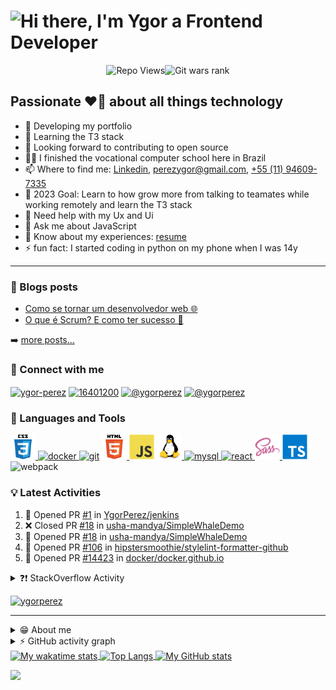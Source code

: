 # ![Hi there, I'm Ygor a Frontend Developer](https://user-images.githubusercontent.com/54226652/162601567-10314336-24aa-4628-91f0-92fe78950a1f.png)

<p align="center"> <img src="https://komarev.com/ghpvc/?username=ygorperez&label=Profile%20views&color=dc143c&style=flat-square" alt="Repo Views" /><img src="https://gitwar.herokuapp.com/badge?username=ygorperez&color=dc143c&style=flat-square" alt="Git wars rank"> </p>

## Passionate ❤️‍🔥 about all things technology

- 🔨 Developing my portfolio
- 🌱 Learning the T3 stack
- 👯 Looking forward to contributing to open source
- 👨‍🎓 I finished the vocational computer school here in Brazil
- 📫 Where to find me: [Linkedin](https://www.linkedin.com/in/ygor-perez-de-oliveira/), [perezygor@gmail.com](mailto:perezygor@gmail.com?subject=GitHub%20Profile&body=Hey%20Ygor%2C%20I%20saw%20your%20profile%20on%20GitHub%20and%20wanted%20to%20talk%20about...), [+55 (11) 94609-7335](https://wa.me/5511946097335?text=Hi%20Ygor!%20I%20saw%20your%20resume%20and%20would%20like%20to%20talk%20about...) 
- 🎯 2023 Goal: Learn to how grow more from talking to teamates while working remotely and learn the T3 stack 
- 🤔 Need help with my Ux and Ui
- 💬 Ask me about JavaScript
- 📄 Know about my experiences: [resume](https://ygor-perez-resume.super.site)
- ⚡ fun fact: I started coding in python on my phone when I was 14y
  
---

### :book: Blogs posts
<!-- BLOG-POST-LIST:START -->
- [Como se tornar um desenvolvedor web 🌐](https://dev.to/ygorperez/como-se-tornar-um-desenvolvedor-web-3bj2)
- [O que é Scrum? E como ter sucesso 🚀](https://dev.to/ygorperez/o-que-e-scrum-e-como-fazer-5hjf)
<!-- BLOG-POST-LIST:END -->
➡️ [more posts...](https://ygorperez.hashnode.dev/)

<h3 align="left">🔗 Connect with me</h3>
<p align="left">
<a href="https://linkedin.com/in/ygor-perez" target="blank"><img align="center" src="https://raw.githubusercontent.com/rahuldkjain/github-profile-readme-generator/master/src/images/icons/Social/linked-in-alt.svg" alt="ygor-perez" height="30" width="40" /></a>
<a href="https://stackoverflow.com/users/16401200" target="blank"><img align="center" src="https://raw.githubusercontent.com/rahuldkjain/github-profile-readme-generator/master/src/images/icons/Social/stack-overflow.svg" alt="16401200" height="30" width="40" /></a>
<a href="https://hashnode.com/@ygorperez" target="blank"><img align="center" src="https://user-images.githubusercontent.com/54226652/162601303-257adb3f-68c7-4092-9367-9a7923f2eeff.png" alt="@ygorperez" height="30" width="40" /></a>
<a href="https://medium.com/@ygorperez" target="blank"><img align="center" src="https://raw.githubusercontent.com/rahuldkjain/github-profile-readme-generator/master/src/images/icons/Social/medium.svg" alt="@ygorperez" height="30" width="30" /></a>
</p>

### 🚀 Languages and Tools

<p align="left">  
  <a href="https://www.w3schools.com/css/" target="_blank" rel="noreferrer"> <img src="https://raw.githubusercontent.com/devicons/devicon/master/icons/css3/css3-original-wordmark.svg" alt="css3" width="40" height="40"/> </a>
  <a href="https://www.docker.com/" target="_blank" rel="noreferrer"> <img src="https://cdn-icons-png.flaticon.com/512/919/919853.png" alt="docker" width="40" height="40"/> </a> 
  <a href="https://git-scm.com/" target="_blank" rel="noreferrer"> <img src="https://www.vectorlogo.zone/logos/git-scm/git-scm-icon.svg" alt="git" width="40" height="40"/></a> 
  <a href="https://www.w3.org/html/" target="_blank" rel="noreferrer"> <img src="https://raw.githubusercontent.com/devicons/devicon/master/icons/html5/html5-original-wordmark.svg" alt="html5" width="40" height="40"/> </a> 
  <a href="https://developer.mozilla.org/en-US/docs/Web/JavaScript" target="_blank" rel="noreferrer"> <img src="https://raw.githubusercontent.com/devicons/devicon/master/icons/javascript/javascript-original.svg" alt="javascript" width="40" height="40"/></a> 
  <a href="https://www.linux.org/" target="_blank" rel="noreferrer"> <img src="https://raw.githubusercontent.com/devicons/devicon/master/icons/linux/linux-original.svg" alt="linux" width="40" height="40"/> </a> <a href="https://www.mysql.com/" target="_blank" rel="noreferrer"> <img src="https://cdn.jsdelivr.net/gh/devicons/devicon/icons/mysql/mysql-original.svg" alt="mysql" height="40"/> </a> 
  <a href="https://reactjs.org/" target="_blank" rel="noreferrer"> <img src="https://cdn.jsdelivr.net/gh/devicons/devicon/icons/react/react-original.svg" alt="react" width="40" height="40"/> </a>
  <a href="https://sass-lang.com" target="_blank" rel="noreferrer"> <img src="https://raw.githubusercontent.com/devicons/devicon/master/icons/sass/sass-original.svg" alt="sass" width="40" height="40"/> </a> <a href="https://www.typescriptlang.org/" target="_blank" rel="noreferrer"> <img src="https://raw.githubusercontent.com/devicons/devicon/master/icons/typescript/typescript-original.svg" alt="typescript" width="40" height="40"/> </a
  <a href="https://www.php.net/" target="_blank" rel="noreferrer"> <img src="https://encrypted-tbn0.gstatic.com/images?q=tbn:ANd9GcTbRIoAvOZWjIHhwLg_SLiTdgFLWflWt0l3fA&usqp=CAU" alt="webpack" width="40" height="40"/> </a> 
</p>

### 💡 Latest Activities 

<!--START_SECTION:activity-->
1. 💪 Opened PR [#1](https://github.com/YgorPerez/jenkins/pull/1) in [YgorPerez/jenkins](https://github.com/YgorPerez/jenkins)
2. ❌ Closed PR [#18](https://github.com/usha-mandya/SimpleWhaleDemo/pull/18) in [usha-mandya/SimpleWhaleDemo](https://github.com/usha-mandya/SimpleWhaleDemo)
3. 💪 Opened PR [#18](https://github.com/usha-mandya/SimpleWhaleDemo/pull/18) in [usha-mandya/SimpleWhaleDemo](https://github.com/usha-mandya/SimpleWhaleDemo)
4. 💪 Opened PR [#106](https://github.com/hipstersmoothie/stylelint-formatter-github/pull/106) in [hipstersmoothie/stylelint-formatter-github](https://github.com/hipstersmoothie/stylelint-formatter-github)
5. 💪 Opened PR [#14423](https://github.com/docker/docker.github.io/pull/14423) in [docker/docker.github.io](https://github.com/docker/docker.github.io)
<!--END_SECTION:activity-->
  
<details>
<summary>❓❗ StackOverflow Activity</summary>

<!-- STACKOVERFLOW:START -->
- [Answer by Ygor Perez de Oliveira for Change checkbox button &quot;text and icon&quot; after click html &amp; CSS](https://stackoverflow.com/questions/71468491/change-checkbox-button-text-and-icon-after-click-html-css/71469903#71469903)
- [Answer by Ygor Perez de Oliveira for The flexbox container isn&#39;t horizontal scrollable and the items doesn&#39;t match screen with](https://stackoverflow.com/questions/71388017/the-flexbox-container-isnt-horizontal-scrollable-and-the-items-doesnt-match-sc/71388562#71388562)
<!-- STACKOVERFLOW:END -->

➡️ [more answers...](https://stackoverflow.com/users/16401200/ygor-perez-de-oliveira)  
  
[![My StackOverflow badges](https://stackoverflow-badge.herokuapp.com/api/StackOverflowBadge/16401200)](https://stackoverflow.com/users/16401200/ygor-perez-de-oliveira?tab=topactivity)
  
</details>

  
<p align="left"> <a href="https://github.com/ryo-ma/github-profile-trophy"><img src="https://github-profile-trophy.vercel.app/?username=ygorperez&theme=monokai&no-frame=true&column=3&margin-w=15&margin-h=15&rank=S,AAA,AA,A" alt="ygorperez" /></a> </p>
  
---
  
<details>
  <summary>😁 About me</summary>
  <br>

  • I'm a software developer, 🔓 open-source contributor, fellow Stack Overflow companion, and occasional writer :pencil:. I love technology(SERIOUSLY), I'm always trying to test new things like trying to emulate games, pirate them(sorry), bios modding, overclocking, playing with virtual machines, and networks of course, I always wanted to tweak the settings of everything to achieve maximum performance, and I'm pretty cheap, so I need to make the most out of what I have, being hardware or software. I'm quite lazy in the sense that I really try to automate repetitive tasks, with macros, keyboard shortcuts, linters, and I'm learning scripting now too!
<br>
  
• This field of technology boggles my mind, and I really appreciate what it brings to the world, because of my curiosity 🧐 it's the natural path to follow, AI, games, backend, infra, and others all have my attention, and I'm definitely going to learn them at some point. But for now, I'm a quite good frontend developer with some DevOps and excellent problem-solving skills, I also studied software architecture and scrum to organize my projects team for a school job, with that I learned how to set up a monolith application with a proper workspace, with linters, NPM scripts, extensions and so on.
<br>
  
• :heart: to explain things to others and do presentations, one time I presented 👨‍🏫 about the benefits of scrum and how to apply it to 15 people, initially I was only to explain to my group, but the professor thought that it was a good idea to do it for everyone, I really liked the experience, and I hope to do lectures more often. 
<br>
  
• Not wanting to sound arrogant, but I'm a really fast learner 🚀, in school I'm the kind that shows up without knowing that have an exam and gets the best grade anyway, but it's not just in school, I would even argue that grades in school don't matter that much, what matters is how you apply what you learn, and I'm great at that. 
<br> 
 
• With just 3 months studying web development I was already capable of showing some work, as proof of that my brother that is a full-stack developer at the time called me for help in a task at his job involving CSS, and I was able to solve it and explain some concepts for him which ended up speeding up his workflow.
<br>
  
• Currently, I'm pursuing a job where I can grow more and have stability.
  
</details>
  
<details>
  <summary>⚡ GitHub activity graph</summary>

[![My github activity graph](https://activity-graph.herokuapp.com/graph?username=YgorPerez&theme=elegant&custom_title=Ygor%20Perez%27s%20Github%20Activity&bg_color=050F2C&line=009FEB&point=fff&hide_border=true)](https://github.com/ashutosh00710/github-readme-activity-graph)

</details>

<a href="https://github.com/anuraghazra/github-readme-stats">
  <img align="center" src="https://github-readme-stats.vercel.app/api/wakatime?username=ygorperez&hide=other&custom_title=Time%20Spent%20This%20Week&theme=algolia&hide_border=true&langs_count=5" alt="My wakatime stats" />
</a>
<a href="https://github.com/anuraghazra/convoychat">
  <img align="center" src="https://readme-stats-wheat-iota.vercel.app/api/top-langs/?username=YgorPerez&theme=algolia&hide_border=true&layout=compact&hide=html" alt="Top Langs" />
</a>
<a href="https://github.com/anuraghazra/convoychat">
  <img align="center" src="https://readme-stats-wheat-iota.vercel.app/api?username=YgorPerez&custom_title=Ygor%20Perez%27s%20Github%20Stats&count_private=true&show_icons=true&theme=algolia&hide_border=true" alt="My GitHub stats" />
</a>
  
<!--<img  src="https://github-readme-streak-stats.herokuapp.com/?user=ygorperez&theme=algolia" alt="ygorperez" />-->

<!--<img src="https://github-readme-stats.vercel.app/api/pin/?username=YgorPerez&repo=moviefy&theme=algolia&bg_color=45,1d2B64,f8Cdda&border_radius=20" alt="Moviefy Project">-->

<!--<details>
  <summary>✊ Support</summary>
  <br>
  <p><a href="https://www.buymeacoffee.com/ygor"> <img align="left" src="https://cdn.buymeacoffee.com/buttons/v2/default-yellow.png" height="50" width="210" alt="ygor"   /></a><a href="https://ko-fi.com/ygorp"> <img align="left" src="https://cdn.ko-fi.com/cdn/kofi3.png?v=3" height="50" width="210" alt="ygorp" /></a></p>
</details>-->

![](https://hit.yhype.me/github/profile?user_id=54226652)
